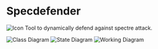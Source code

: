 # Specdefender
![Icon](https://github.com/amitsirius/Specdefender/blob/main/images/icon.png?raw=true)
Tool to dynamically defend against spectre attack.

![Class Diagram](https://github.com/amitsirius/Specdefender/blob/main/images/specdefender\_class\_diagram.png?raw=true)
![State Diagram](https://github.com/amitsirius/Specdefender/blob/main/images/specdefender\_state.png?raw=true)
![Working Diagram](https://github.com/amitsirius/Specdefender/blob/main/images/specdefender\_working.png?raw=true)

